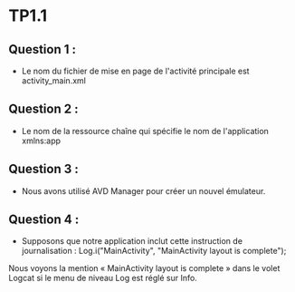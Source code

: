 # TP1.1

## Question 1 : 

-  	Le nom du fichier de mise en page de l'activité principale est activity_main.xml

## Question 2 : 

-  	Le nom de la ressource chaîne qui spécifie le nom de l'application xmlns:app

## Question 3 : 

-  	Nous avons utilisé AVD Manager pour créer un nouvel émulateur.

## Question 4 : 

-  	Supposons que notre application inclut cette instruction de journalisation :
Log.i("MainActivity", "MainActivity layout is complete");

Nous voyons la mention « MainActivity layout is complete » dans le volet Logcat si le menu de niveau Log est réglé sur Info. 
